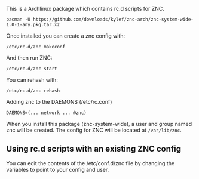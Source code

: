 This is a Archlinux package which contains rc.d scripts for ZNC.

    pacman -U https://github.com/downloads/kylef/znc-arch/znc-system-wide-1.0-1-any.pkg.tar.xz

Once installed you can create a znc config with:

    /etc/rc.d/znc makeconf

And then run ZNC:

    /etc/rc.d/znc start

You can rehash with:

    /etc/rc.d/znc rehash

Adding znc to the DAEMONS (/etc/rc.conf)

    DAEMONS=(... network ... @znc)

When you install this package (znc-system-wide), a user and group named znc will be created. The config for ZNC will be located at `/var/lib/znc`.

Using rc.d scripts with an existing ZNC config
----------------------------------------------

You can edit the contents of the /etc/conf.d/znc file by changing the variables to point to your config and user.
